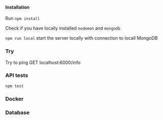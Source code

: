 #### Installation

Run `npm install`

Check if you have locally installed `nodemon` and `mongodb`

`npm run local` start the server locally with connection to locall MongoDB

### Try

Try to ping GET localhost:6000/info


### API tests
`npm test`

### Docker


### Database

